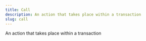 ```yaml
---
title: Call
description: An action that takes place within a transaction
slug: call
---
```


An action that takes place within a transaction